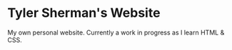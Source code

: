# Tyler Sherman's Website

My own personal website. Currently a work in progress as I learn HTML & CSS.

